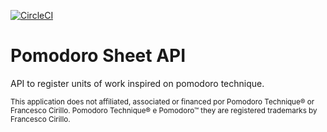 [![CircleCI](https://circleci.com/gh/waltera/pomodoro_sheet_api.svg?style=svg)](https://circleci.com/gh/waltera/pomodoro_sheet_api)

# Pomodoro Sheet API

API to register units of work inspired on pomodoro technique.

<sub>This application does not affiliated, associated or financed por Pomodoro Technique® or Francesco Cirillo.
Pomodoro Technique® e Pomodoro™ they are registered trademarks by Francesco Cirillo.</sub>
